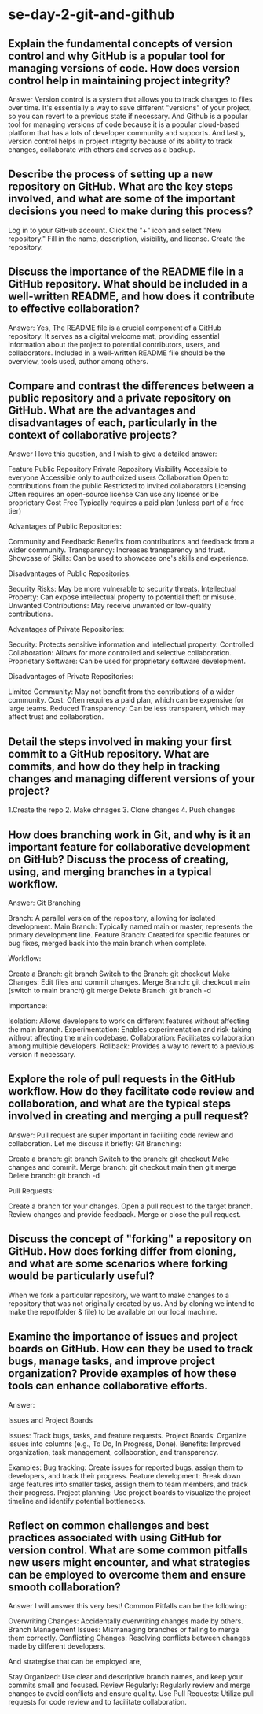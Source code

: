 # se-day-2-git-and-github
## Explain the fundamental concepts of version control and why GitHub is a popular tool for managing versions of code. How does version control help in maintaining project integrity?
Answer
Version control is a system that allows you to track changes to files over time. It's essentially a way to save different "versions" of your project, so you can revert to a previous state if necessary. And Github is a popular tool for managing versions of code because it is a popular cloud-based platform that has a lots of developer community and supports. And lastly, version control helps in project integrity because of its ability to track changes, collaborate with others and serves as a backup. 
## Describe the process of setting up a new repository on GitHub. What are the key steps involved, and what are some of the important decisions you need to make during this process?
Log in to your GitHub account.
Click the "+" icon and select "New repository."
Fill in the name, description, visibility, and license.
Create the repository.

## Discuss the importance of the README file in a GitHub repository. What should be included in a well-written README, and how does it contribute to effective collaboration?
Answer:
Yes, The README file is a crucial component of a GitHub repository. It serves as a digital welcome mat, providing essential information about the project to potential contributors, users, and collaborators. Included in a well-written README file should be the overview, tools used, author among others.

## Compare and contrast the differences between a public repository and a private repository on GitHub. What are the advantages and disadvantages of each, particularly in the context of collaborative projects?
Answer
I love this question, and I wish to give a detailed answer:

Feature  	    Public Repository	                           Private Repository
Visibility  	Accessible to everyone	                     Accessible only to authorized users
Collaboration	 Open to contributions from the public	     Restricted to invited collaborators
Licensing	     Often requires an open-source license	      Can use any license or be proprietary
Cost 	                 Free	                                Typically requires a paid plan (unless part of a free tier)


Advantages of Public Repositories:

Community and Feedback: Benefits from contributions and feedback from a wider community.
Transparency: Increases transparency and trust.
Showcase of Skills: Can be used to showcase one's skills and experience.

Disadvantages of Public Repositories:

Security Risks: May be more vulnerable to security threats.
Intellectual Property: Can expose intellectual property to potential theft or misuse.
Unwanted Contributions: May receive unwanted or low-quality contributions.

Advantages of Private Repositories:

Security: Protects sensitive information and intellectual property.
Controlled Collaboration: Allows for more controlled and selective collaboration.
Proprietary Software: Can be used for proprietary software development.

Disadvantages of Private Repositories:

Limited Community: May not benefit from the contributions of a wider community.
Cost: Often requires a paid plan, which can be expensive for large teams.
Reduced Transparency: Can be less transparent, which may affect trust and collaboration.

## Detail the steps involved in making your first commit to a GitHub repository. What are commits, and how do they help in tracking changes and managing different versions of your project?
1.Create the repo
2. Make chnages
3. Clone changes
4. Push changes

## How does branching work in Git, and why is it an important feature for collaborative development on GitHub? Discuss the process of creating, using, and merging branches in a typical workflow.
Answer:
Git Branching

Branch: A parallel version of the repository, allowing for isolated development.
Main Branch: Typically named main or master, represents the primary development line.
Feature Branch: Created for specific features or bug fixes, merged back into the main branch when complete.

Workflow:

Create a Branch: git branch <branch-name>
Switch to the Branch: git checkout <branch-name>
Make Changes: Edit files and commit changes.
Merge Branch: git checkout main (switch to main branch) git merge <branch-name>
Delete Branch: git branch -d <branch-name>

Importance:

Isolation: Allows developers to work on different features without affecting the main branch.
Experimentation: Enables experimentation and risk-taking without affecting the main codebase.
Collaboration: Facilitates collaboration among multiple developers.
Rollback: Provides a way to revert to a previous version if necessary.

## Explore the role of pull requests in the GitHub workflow. How do they facilitate code review and collaboration, and what are the typical steps involved in creating and merging a pull request?
Answer:
Pull request are super important in faciliting code review and collaboration. Let me discuss it briefly:
Git Branching:

Create a branch: git branch <branch-name>
Switch to the branch: git checkout <branch-name>
Make changes and commit.
Merge branch: git checkout main then git merge <branch-name>
Delete branch: git branch -d <branch-name>

Pull Requests:

Create a branch for your changes.
Open a pull request to the target branch.
Review changes and provide feedback.
Merge or close the pull request.

## Discuss the concept of "forking" a repository on GitHub. How does forking differ from cloning, and what are some scenarios where forking would be particularly useful?
When we fork a particular repository, we want to make changes to a repository that was not originally created by us. And by cloning we intend to make the repo(folder & file) to be available on our local machine.

## Examine the importance of issues and project boards on GitHub. How can they be used to track bugs, manage tasks, and improve project organization? Provide examples of how these tools can enhance collaborative efforts.
Answer:

Issues and Project Boards

Issues: Track bugs, tasks, and feature requests.
Project Boards: Organize issues into columns (e.g., To Do, In Progress, Done).
Benefits: Improved organization, task management, collaboration, and transparency.

Examples:
Bug tracking: Create issues for reported bugs, assign them to developers, and track their progress.
Feature development: Break down large features into smaller tasks, assign them to team members, and track their progress.
Project planning: Use project boards to visualize the project timeline and identify potential bottlenecks.

## Reflect on common challenges and best practices associated with using GitHub for version control. What are some common pitfalls new users might encounter, and what strategies can be employed to overcome them and ensure smooth collaboration?
Answer
I will answer this very best!
Common Pitfalls can be the following:

Overwriting Changes: Accidentally overwriting changes made by others.
Branch Management Issues: Mismanaging branches or failing to merge them correctly.
Conflicting Changes: Resolving conflicts between changes made by different developers.

And strategise that can be employed are,

Stay Organized: Use clear and descriptive branch names, and keep your commits small and focused.
Review Regularly: Regularly review and merge changes to avoid conflicts and ensure quality.
Use Pull Requests: Utilize pull requests for code review and to facilitate collaboration.
